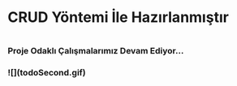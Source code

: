  
 
<h1> CRUD Yöntemi İle Hazırlanmıştır <h1>
 <h3>Proje Odaklı Çalışmalarımız Devam Ediyor...<h3>
 ![](todoSecond.gif)

